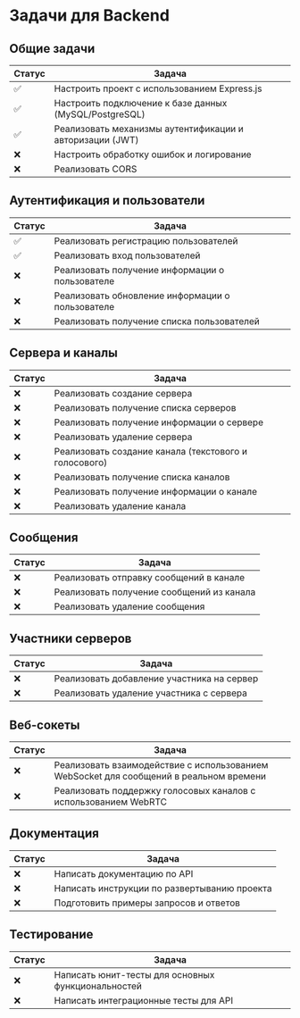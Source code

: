 # Задачи для Backend

## Общие задачи

| Статус   | Задача                                                                           |
|----------|----------------------------------------------------------------------------------|
| ✅       | Настроить проект с использованием Express.js                                      |
| ✅       | Настроить подключение к базе данных (MySQL/PostgreSQL)                          |
| ✅       | Реализовать механизмы аутентификации и авторизации (JWT)                        |
| ❌       | Настроить обработку ошибок и логирование                                         |
| ❌       | Реализовать CORS                                                                 |

## Аутентификация и пользователи

| Статус   | Задача                                                                           |
|----------|----------------------------------------------------------------------------------|
| ✅       | Реализовать регистрацию пользователей                                             |
| ✅       | Реализовать вход пользователей                                                   |
| ❌       | Реализовать получение информации о пользователе                                   |
| ❌       | Реализовать обновление информации о пользователе                                  |
| ❌       | Реализовать получение списка пользователей                                         |

## Сервера и каналы

| Статус   | Задача                                                                           |
|----------|----------------------------------------------------------------------------------|
| ❌       | Реализовать создание сервера                                                      |
| ❌       | Реализовать получение списка серверов                                            |
| ❌       | Реализовать получение информации о сервере                                        |
| ❌       | Реализовать удаление сервера                                                      |
| ❌       | Реализовать создание канала (текстового и голосового)                            |
| ❌       | Реализовать получение списка каналов                                             |
| ❌       | Реализовать получение информации о канале                                         |
| ❌       | Реализовать удаление канала                                                       |

## Сообщения

| Статус   | Задача                                                                           |
|----------|----------------------------------------------------------------------------------|
| ❌       | Реализовать отправку сообщений в канале                                          |
| ❌       | Реализовать получение сообщений из канала                                        |
| ❌       | Реализовать удаление сообщения                                                    |

## Участники серверов

| Статус   | Задача                                                                           |
|----------|----------------------------------------------------------------------------------|
| ❌       | Реализовать добавление участника на сервер                                       |
| ❌       | Реализовать удаление участника с сервера                                         |

## Веб-сокеты

| Статус   | Задача                                                                           |
|----------|----------------------------------------------------------------------------------|
| ❌       | Реализовать взаимодействие с использованием WebSocket для сообщений в реальном времени |
| ❌       | Реализовать поддержку голосовых каналов с использованием WebRTC                  |

## Документация

| Статус   | Задача                                                                           |
|----------|----------------------------------------------------------------------------------|
| ❌       | Написать документацию по API                                                    |
| ❌       | Написать инструкции по развертыванию проекта                                     |
| ❌       | Подготовить примеры запросов и ответов                                           |

## Тестирование

| Статус   | Задача                                                                           |
|----------|----------------------------------------------------------------------------------|
| ❌       | Написать юнит-тесты для основных функциональностей                               |
| ❌       | Написать интеграционные тесты для API                                           |
